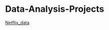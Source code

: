 # Data-Analysis-Projects

[Netflix_data](https://drive.google.com/file/d/1VImLJD_ZoPU0XrVfOUmtFgmMuOGCHSUz/view?usp=sharing)
